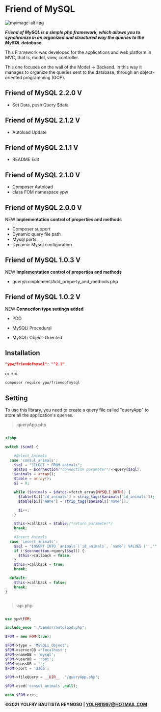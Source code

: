 # Friend of MySQL

![myimage-alt-tag](https://i.ibb.co/kX8n3Y2/friendof-My-SQL-text.png)

**_Friend of MySQL is a simple php framework, which allows you to synchronize in an organized and structured way the queries to the MySQL database._**

This Framework was developed for the applications and web platform in MVC, that is, model, view, controller.

This one focuses on the wall of the Model -> Backend. In this way it manages to organize the queries sent to the database,
through an object-oriented programming (OOP).

## Friend of MySQL 2.2.0 V

- Set Data, push Query $data

## Friend of MySQL 2.1.2 V

- Autoload Update

## Friend of MySQL 2.1.1 V

- README Edit

## Friend of MySQL 2.1.0 V

- Composer Autoload
- class FOM namespace ypw



## Friend of MySQL 2.0.0 V

NEW **Implementation control of properties and methods**

- Composer support
- Dynamic query file path
- Mysql ports
- Dynamic Mysql configuration

## Friend of MySQL 1.0.3 V

NEW **Implementation control of properties and methods**

- query/complement/Add_property_and_methods.php

## Friend of MySQL 1.0.2 V

NEW **Connection type settings added**

- PDO

- MySQLi Procedural

- MySQLi Object-Oriented

## Installation

```json
"ypw/friendofmysql": "^2.1"
```

or run

```sh
composer require ypw/friendofmysql

```

## Setting

To use this library, you need to create a query file called "queryApp" to store all the application's queries.

> queryApp.php

```php

<?php

switch ($cmd) {

    #Select Animals
  case 'consul_animals':
    $sql = "SELECT * FROM animals";
    $datos = $connection/*connection parameter*/->query($sql);
    $animals = array();
    $table = array();
    $i = 0;

    while ($animals = $datos->fetch_array(MYSQLI_BOTH)) {
      $table[$i]['id_animals'] = strip_tags($animals['id_animals']);
      $table[$i]['name'] = strip_tags($animals['name']);

      $i++;
    }

    $this->callback = $table;/*return parameter*/
    break;

    #Insert Animals
  case 'insert_animals':
    $sql = "INSERT INTO `animals`(`id_animals`, `name`) VALUES ('','" . $data['name'] . "')";
    if (!$connection->query($sql)) {
      $this->callback = false;
    }
    $this->callback = true;
    break;

  default:
    $this->callback = false;
    break;
}



```

> api.php

```php

use ypw\FOM;

include_once "./vendor/autoload.php";

$FOM = new FOM(true);

$FOM->type = 'MySQLi_Object';
$FOM->serverDB ='localhost';
$FOM->nameDB = 'mysql';
$FOM->userDB = 'root';
$FOM->passDB = '';
$FOM->port = '3306';

$FOM->fileQuery = __DIR__ ."/queryApp.php";

$FOM->sed('consul_animals',null);

echo $FOM->res;
```

**©2021 YOLFRY BAUTISTA REYNOSO | YOLFRI1997@HOTMAIL.COM**
